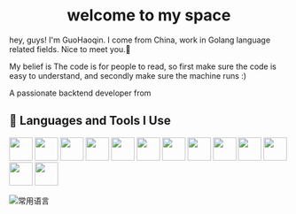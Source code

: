 <h1 align="center">welcome to my space</h1>
hey, guys! I'm GuoHaoqin. I come from China, work in Golang language related fields. Nice to meet you.👋

My belief is The code is for people to read, so first make sure the code is easy to understand, and secondly make sure the machine runs :)

<p>A passionate backtend developer from </p>
<h2>🚀 Languages and Tools I Use</h2>

<span><img src="https://cdn.jsdelivr.net/gh/devicons/devicon@latest/icons/go/go-original.svg" alt="" width="42" height="42" /></span>
<span><img src="https://cdn.jsdelivr.net/gh/devicons/devicon@latest/icons/javascript/javascript-original.svg" alt="" width="42" height="42" /></span>
<span><img src="https://cdn.jsdelivr.net/gh/devicons/devicon@latest/icons/typescript/typescript-original.svg" alt="" width="42" height="42" /></span>
<span><img src="https://cdn.jsdelivr.net/gh/devicons/devicon@latest/icons/vuejs/vuejs-original.svg" alt="" width="42" height="42" /></span>
<span><img src="https://cdn.jsdelivr.net/gh/devicons/devicon@latest/icons/bootstrap/bootstrap-original.svg" alt="" width="42" height="42" /></span>
<span><img src="https://cdn.jsdelivr.net/gh/devicons/devicon@latest/icons/html5/html5-original.svg" alt="" width="42" height="42" /></span>
<span><img src="https://cdn.jsdelivr.net/gh/devicons/devicon@latest/icons/css3/css3-original.svg" alt="" width="42" height="42" /></span>
<span><img src="https://cdn.jsdelivr.net/gh/devicons/devicon@latest/icons/nodejs/nodejs-original.svg" alt="" width="42" height="42" /></span>
<span><img src="https://cdn.jsdelivr.net/gh/devicons/devicon@latest/icons/mysql/mysql-original.svg" alt="" width="42" height="42" /></span>
<span><img src="https://cdn.jsdelivr.net/gh/devicons/devicon@latest/icons/redis/redis-original.svg" alt="" width="42" height="42" /></span>
<span><img src="https://cdn.jsdelivr.net/gh/devicons/devicon@latest/icons/docker/docker-original.svg" alt="" width="42" height="42" /></span>
<span><img src="https://cdn.jsdelivr.net/gh/devicons/devicon@latest/icons/linux/linux-original.svg" alt="" width="42" height="42" /></span>
<span><img src="https://cdn.jsdelivr.net/gh/devicons/devicon@latest/icons/git/git-original.svg" alt="" width="42" height="42" /></span>

<p></p>

<!-- <img alt="贡献统计" src="https://github-readme-stats.vercel.app/api?username=451008604&show_icons=true&count_private=true&locale=en&hide=prs&hide_title=true&include_all_commits=true&theme=ambient_gradient&card_width=500&hide_border=true"/> -->

<img alt="常用语言" src="https://github-readme-stats.vercel.app/api/top-langs/?username=451008604&layout=compact&hide_title=false&locale=en&card_width=500&theme=ambient_gradient&hide_border=true"/>


<!-- <a href="">
  <img align="center" src="https://github-readme-stats.vercel.app/api/pin/?username=451008604&repo=nets&theme=default&hide_border=true" />
</a>
<a href="">
  <img align="center" src="https://github-readme-stats.vercel.app/api/pin/?username=451008604&repo=netsFrame&theme=default&hide_border=true" />
</a>
<a href="">
  <img align="center" src="https://github-readme-stats.vercel.app/api/pin/?username=451008604&repo=configure&theme=default&hide_border=true" />
</a>
<a href="">
  <img align="center" src="https://github-readme-stats.vercel.app/api/pin/?username=panjf2000&repo=gnet&theme=default&hide_border=true" />
</a>
<a href="">
  <img align="center" src="https://github-readme-stats.vercel.app/api/pin/?username=451008604&repo=gin-vue-admin&theme=default&hide_border=true" />
</a> -->
